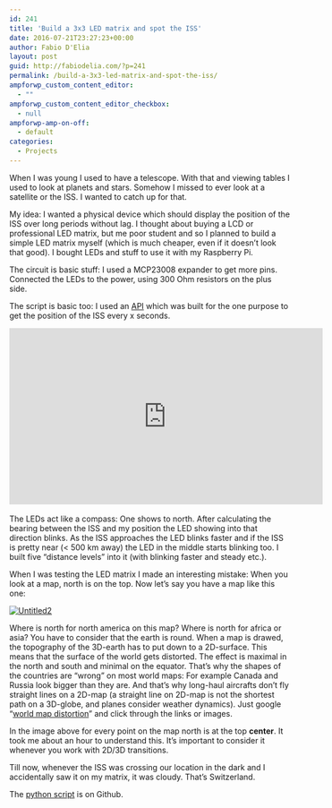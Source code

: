 ```yaml
---
id: 241
title: 'Build a 3x3 LED matrix and spot the ISS'
date: 2016-07-21T23:27:23+00:00
author: Fabio D'Elia
layout: post
guid: http://fabiodelia.com/?p=241
permalink: /build-a-3x3-led-matrix-and-spot-the-iss/
ampforwp_custom_content_editor:
  - ""
ampforwp_custom_content_editor_checkbox:
  - null
ampforwp-amp-on-off:
  - default
categories:
  - Projects
---
```

When I was young I used to have a telescope. With that and viewing tables I used to look at planets and stars. Somehow I missed to ever look at a satellite or the ISS. I wanted to catch up for that.

My idea: I wanted a physical device which should display the position of the ISS over long periods without lag. I thought about buying a LCD or professional LED matrix, but me poor student and so I planned to build a simple LED matrix myself (which is much cheaper, even if it doesn&#8217;t look that good). I bought LEDs and stuff to use it with my Raspberry Pi.

The circuit is basic stuff: I used a MCP23008 expander to get more pins. Connected the LEDs to the power, using 300 Ohm resistors on the plus side.

The script is basic too: I used an [API](http://open-notify.org/) which was built for the one purpose to get the position of the ISS every x seconds.

<iframe width="560" height="315" src="https://www.youtube.com/embed/fZMbQcLMX4w" frameborder="0" allowfullscreen></iframe>

The LEDs act like a compass: One shows to north. After calculating the bearing between the ISS and my position the LED showing into that direction blinks. As the ISS approaches the LED blinks faster and if the ISS is pretty near (< 500 km away) the LED in the middle starts blinking too. I built five &#8220;distance levels&#8221; into it (with blinking faster and steady etc.).

When I was testing the LED matrix I made an interesting mistake: When you look at a map, north is on the top. Now let&#8217;s say you have a map like this one:

[<img class="alignnone wp-image-275 size-large" src="/wp-content/uploads/2016/07/Untitled2-1024x621.png" alt="Untitled2" width="640" height="388" srcset="/wp-content/uploads/2016/07/Untitled2-1024x621.png 1024w, /wp-content/uploads/2016/07/Untitled2-300x182.png 300w, /wp-content/uploads/2016/07/Untitled2-768x466.png 768w, /wp-content/uploads/2016/07/Untitled2.png 1502w" sizes="(max-width: 640px) 100vw, 640px" />](/wp-content/uploads/2016/07/Untitled2.png)

Where is north for north america on this map? Where is north for africa or asia? You have to consider that the earth is round. When a map is drawed, the topography of the 3D-earth has to put down to a 2D-surface. This means that the surface of the world gets distorted. The effect is maximal in the north and south and minimal on the equator. That&#8217;s why the shapes of the countries are &#8220;wrong&#8221; on most world maps: For example Canada and Russia look bigger than they are. And that&#8217;s why long-haul aircrafts don&#8217;t fly straight lines on a 2D-map (a straight line on 2D-map is not the shortest path on a 3D-globe, and planes consider weather dynamics). Just google &#8220;<a href="https://www.google.com/search?q=world+map+distortion" target="_blank">world map distortion</a>&#8221; and click through the links or images.

In the image above for every point on the map north is at the top **center**. It took me about an hour to understand this. It&#8217;s important to consider it whenever you work with 2D/3D transitions. 

Till now, whenever the ISS was crossing our location in the dark and I accidentally saw it on my matrix, it was cloudy. That&#8217;s Switzerland.

The [python script](https://github.com/fdelia/raspberry-backup/blob/master/ISSwhere.py) is on Github.